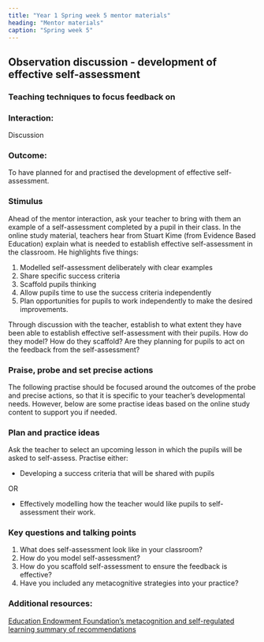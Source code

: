 ```yaml
---
title: "Year 1 Spring week 5 mentor materials"
heading: "Mentor materials"
caption: "Spring week 5"
---
```


## Observation discussion - development of effective self-assessment

### Teaching techniques to focus feedback on

### Interaction:

Discussion

### Outcome:

To have planned for and practised the development of effective self-assessment.

### Stimulus

Ahead of the mentor interaction, ask your teacher to bring with them an example of a self-assessment completed by a pupil in their class.
In the online study material, teachers hear from Stuart Kime (from Evidence Based Education) explain what is needed to establish effective self-assessment in the classroom. He highlights five things:

1. Modelled self-assessment deliberately with clear examples
2. Share specific success criteria
3. Scaffold pupils thinking
4. Allow pupils time to use the success criteria independently
5. Plan opportunities for pupils to work independently to make the desired improvements.

Through discussion with the teacher, establish to what extent they have been able to establish effective self-assessment with their pupils. How do they model? How do they scaffold? Are they planning for pupils to act on the feedback from the self-assessment?

### Praise, probe and set precise actions

The following practise should be focused around the outcomes of the probe and precise actions, so that it is specific to your teacher’s developmental needs. However, below are some practise ideas based on the online study content to support you if needed.

### Plan and practice ideas

Ask the teacher to select an upcoming lesson in which the pupils will be asked to self-assess. Practise either:

- Developing a success criteria that will be shared with pupils

OR

- Effectively modelling how the teacher would like pupils to self-assessment their work.

### Key questions and talking points

1. What does self-assessment look like in your classroom?
2. How do you model self-assessment?
3. How do you scaffold self-assessment to ensure the feedback is effective?
4. Have you included any metacognitive strategies into your practice?

### Additional resources:

[Education Endowment Foundation’s metacognition and self-regulated learning summary of recommendations](https://educationendowmentfoundation.org.uk/public/files/Publications/Metacognition/Summary_of_recommendations_poster.pdf)
